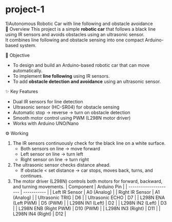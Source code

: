 # project-1
1)Autonomous Robotic Car with line following and obstacle avoidance  
📖 Overview
This project is a simple **robotic car** that follows a black line using IR sensors and avoids obstacles using an ultrasonic sensor.  
It combines line following and obstacle sensing into one compact Arduino-based system.  

🎯 Objective
- To design and build an Arduino-based robotic car that can move automatically.  
- To implement **line following** using IR sensors.  
- To add **obstacle detection and avoidance** using an ultrasonic sensor.  

✨ Key Features
- Dual IR sensors for line detection  
- Ultrasonic sensor (HC-SR04) for obstacle sensing  
- Automatic stop → reverse → turn on obstacle detection  
- Smooth motor control using PWM (L298N motor driver)  
- Works with Arduino UNO/Nano  

⚙️ Working
1. The IR sensors continuously check for the black line on a white surface.  
   - Both sensors on line → move forward  
   - Left sensor on line → turn left  
   - Right sensor on line → turn right  
2. The ultrasonic sensor checks distance ahead.  
   - If obstacle < set distance → car stops, moves back, turns, and continues.  
3. The motor driver (L298N) controls both motors for forward, backward, and turning movements.
| Component             | Arduino Pin |
| --------------------- | ----------- |
| Left IR Sensor        | A0 (Analog) |
| Right IR Sensor       | A1 (Analog) |
| Ultrasonic TRIG       | D6          |
| Ultrasonic ECHO       | D7          |
| L298N ENA (Left PWM)  | D5 (PWM)    |
| L298N IN1 (Left)      | D2          |
| L298N IN2 (Left)      | D3          |
| L298N ENB (Right PWM) | D10 (PWM)   |
| L298N IN3 (Right)     | D11         |
| L298N IN4 (Right)     | D12         |


